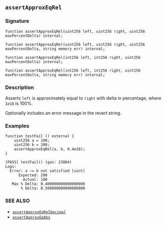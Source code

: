 ## `assertApproxEqRel`

### Signature

```solidity
function assertApproxEqRel(uint256 left, uint256 right, uint256 maxPercentDelta) internal;
```

```solidity
function assertApproxEqRel(uint256 left, uint256 right, uint256 maxPercentDelta, string memory err) internal;
```

```solidity
function assertApproxEqRel(int256 left, int256 right, uint256 maxPercentDelta) internal;
```

```solidity
function assertApproxEqRel(int256 left, int256 right, uint256 maxPercentDelta, string memory err) internal;
```

### Description

Asserts `left` is approximately equal to `right` with delta in percentage, where `1e18` is 100%.

Optionally includes an error message in the revert string.

### Examples

```solidity
function testFail () external {
    uint256 a = 100;
    uint256 b = 200;
    assertApproxEqRel(a, b, 0.4e18);
}
```

```ignore
[PASS] testFail() (gas: 23884)
Logs:
  Error: a ~= b not satisfied [uint]
      Expected: 200
        Actual: 100
   Max % Delta: 0.400000000000000000
       % Delta: 0.500000000000000000
```

### SEE ALSO

- [`assertApproxEqRelDecimal`](./assertApproxEqRelDecimal.md)
- [`assertApproxEqAbs`](./assertApproxEqAbs.md)
